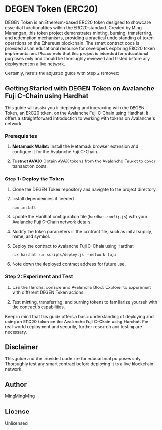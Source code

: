 # DEGEN Token (ERC20)

DEGEN Token is an Ethereum-based ERC20 token designed to showcase essential functionalities within the ERC20 standard. Created by Ming Manangan, this token project demonstrates minting, burning, transferring, and redemption mechanisms, providing a practical understanding of token operations on the Ethereum blockchain. The smart contract code is provided as an educational resource for developers exploring ERC20 token implementation. Please note that this project is intended for educational purposes only and should be thoroughly reviewed and tested before any deployment on a live network.

Certainly, here's the adjusted guide with Step 2 removed:

## Getting Started with DEGEN Token on Avalanche Fuji C-Chain using Hardhat

This guide will assist you in deploying and interacting with the DEGEN Token, an ERC20 token, on the Avalanche Fuji C-Chain using Hardhat. It offers a straightforward introduction to working with tokens on Avalanche's network.

### Prerequisites

1. **Metamask Wallet:** Install the Metamask browser extension and configure it for the Avalanche Fuji C-Chain.

2. **Testnet AVAX:** Obtain AVAX tokens from the Avalanche Faucet to cover transaction costs.

### Step 1: Deploy the Token

1. Clone the DEGEN Token repository and navigate to the project directory.

2. Install dependencies if needed:
   ```
   npm install
   ```

3. Update the Hardhat configuration file (`hardhat.config.js`) with your Avalanche Fuji C-Chain network details.

4. Modify the token parameters in the contract file, such as initial supply, name, and symbol.

5. Deploy the contract to Avalanche Fuji C-Chain using Hardhat:
   ```
   npx hardhat run scripts/deploy.js --network fuji
   ```

6. Note down the deployed contract address for future use.

### Step 2: Experiment and Test

1. Use the Hardhat console and Avalanche Block Explorer to experiment with different DEGEN Token actions.

2. Test minting, transferring, and burning tokens to familiarize yourself with the contract's capabilities.

Keep in mind that this guide offers a basic understanding of deploying and using an ERC20 token on the Avalanche Fuji C-Chain using Hardhat. For real-world deployment and security, further research and testing are necessary.

## Disclaimer

This guide and the provided code are for educational purposes only. Thoroughly test any smart contract before deploying it to a live blockchain network.

## Author
MingMingMing

## License
Unlicensed
